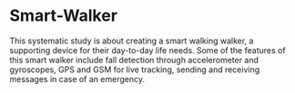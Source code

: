 # Smart-Walker
This systematic study is about creating a smart walking walker, a supporting device for their day-to-day life needs. Some of the features of this smart walker include fall detection through accelerometer and gyroscopes, GPS and GSM for live tracking, sending and receiving messages in case of an emergency. 
